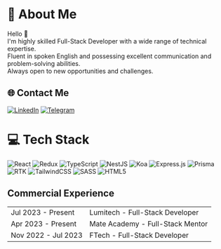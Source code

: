 # 💫 About Me
Hello 👋\
I'm highly skilled Full-Stack Developer with a wide range of technical expertise.\
Fluent in spoken English and possessing excellent communication and problem-solving abilities.\
Always open to new opportunities and challenges.


## 🌐 Contact Me
[![LinkedIn](https://img.shields.io/badge/LinkedIn-%230077B5.svg?logo=linkedin&logoColor=white)](https://www.linkedin.com/in/maksym-sobko-253a8824a/) 
[![Telegram](https://img.shields.io/badge/-telegram-red?color=white&logo=telegram&logoColor=black)](https://t.me/makssobko)

# 💻 Tech Stack
![React](https://img.shields.io/badge/react-%2320232a.svg?style=for-the-badge&logo=react&logoColor=%2361DAFB) ![Redux](https://img.shields.io/badge/redux-%23593d88.svg?style=for-the-badge&logo=redux&logoColor=white) ![TypeScript](https://img.shields.io/badge/typescript-%23007ACC.svg?style=for-the-badge&logo=typescript&logoColor=white) ![NestJS](https://img.shields.io/badge/nestjs-%23E0234E.svg?style=for-the-badge&logo=nestjs&logoColor=white) ![Koa](https://img.shields.io/badge/Koa-33333D.svg?style=for-the-badge&logo=Koa&logoColor=white) ![Express.js](https://img.shields.io/badge/express.js-%23404d59.svg?style=for-the-badge&logo=express&logoColor=%2361DAFB) ![Prisma](https://img.shields.io/badge/Prisma-3982CE?style=for-the-badge&logo=Prisma&logoColor=white) ![RTK](https://img.shields.io/badge/React%20Query-FF4154.svg?style=for-the-badge&logo=React-Query&logoColor=white) ![TailwindCSS](https://img.shields.io/badge/tailwindcss-%2338B2AC.svg?style=for-the-badge&logo=tailwind-css&logoColor=white) ![SASS](https://img.shields.io/badge/SASS-hotpink.svg?style=for-the-badge&logo=SASS&logoColor=white) ![HTML5](https://img.shields.io/badge/html5-%23E34F26.svg?style=for-the-badge&logo=html5&logoColor=white)

## Commercial Experience        

<table>
      <tr>
        <td>Jul 2023 - Present</td>
        <td>
          Lumitech - Full-Stack Developer
        </td>
      </tr>  
      <tr>
        <td>Apr 2023 - Present</td>
        <td>
          Mate Academy - Full-Stack Mentor
        </td>
      </tr>
      <tr>
        <td>Nov 2022 - Jul 2023</td>
        <td>
          FTech - Full-Stack Developer
        </td>
      </tr>  
</table>
